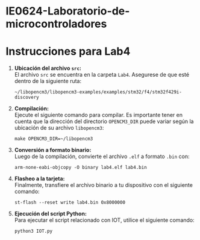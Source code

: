 # IE0624-Laboratorio-de-microcontroladores

# Instrucciones para Lab4

1. **Ubicación del archivo `src`:**  
   El archivo `src` se encuentra en la carpeta `Lab4`. Asegurese de que esté dentro de la siguiente ruta:
   ```
   ~/libopencm3/libopencm3-examples/examples/stm32/f4/stm32f429i-discovery
   ```

2. **Compilación:**  
   Ejecute el siguiente comando para compilar. Es importante tener en cuenta que la dirección del directorio `OPENCM3_DIR` puede variar según la ubicación de su archivo `libopencm3`:
   ```
   make OPENCM3_DIR=~/libopencm3
   ```

3. **Conversión a formato binario:**  
   Luego de la compilación, convierte el archivo `.elf` a formato `.bin` con:
   ```
   arm-none-eabi-objcopy -O binary lab4.elf lab4.bin
   ```

4. **Flasheo a la tarjeta:**  
   Finalmente, transfiere el archivo binario a tu dispositivo con el siguiente comando:
   ```
   st-flash --reset write lab4.bin 0x8000000
   ```
5. **Ejecución del script Python:**  
Para ejecutar el script relacionado con IOT, utilice el siguiente comando:
   ```
   python3 IOT.py
   ```
